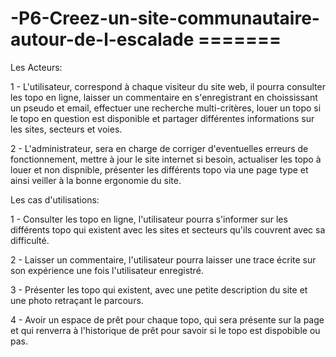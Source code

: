 # -P6-Creez-un-site-communautaire-autour-de-l-escalade =======

Les Acteurs:

1 - L'utilisateur, correspond à chaque visiteur du site web, il pourra consulter les topo
en ligne, laisser un commentaire en s'enregistrant en choississant un pseudo et email,
effectuer une recherche multi-critères, louer un topo si le topo en question est disponible
et partager différentes informations sur les sites, secteurs et voies.

2 - L'administrateur, sera en charge de corriger d'eventuelles erreurs de fonctionnement,
mettre à jour le site internet si besoin, actualiser les topo à louer et non dispnible, 
présenter les différents topo via une page type et ainsi veiller à la bonne ergonomie du 
site.


Les cas d'utilisations:

1 - Consulter les topo en ligne, l'utilisateur pourra s'informer sur les différents topo
qui existent avec les sites et secteurs qu'ils couvrent avec sa difficulté.

2 - Laisser un commentaire, l'utilisateur pourra laisser une trace écrite sur son expérience
une fois l'utilisateur enregistré.

3 - Présenter les topo qui existent, avec une petite description du site et une photo retraçant 
le parcours.

4 - Avoir un espace de prêt pour chaque topo, qui sera présente sur la page et qui renverra 
à l'historique de prêt pour savoir si le topo est dispobible ou pas.

